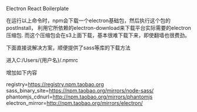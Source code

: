 Electron React Boilerplate


在运行以上命令时，npm会下载一个electron基础包，然后执行这个包的postInstall， 利用它所依赖的electron-download来下载平台实际需要的electron压缩包.
而这个压缩包会在s3上面下载，基本很难下载下来，即使翻墙也很费劲。

下面直接说解决方案，顺便提供了sass等库的下载方法

进入C:/Users/{用户名}/.npmrc

增加如下内容

registry=https://registry.npm.taobao.org
sass_binary_site=https://npm.taobao.org/mirrors/node-sass/
phantomjs_cdnurl=http://npm.taobao.org/mirrors/phantomjs
electron_mirror=http://npm.taobao.org/mirrors/electron/

